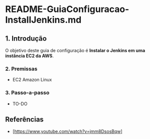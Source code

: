 # README-GuiaConfiguracao-InstallJenkins.md


## 1. Introdução ##

O objetivo deste guia de configuração é **Instalar o Jenkins em uma instância EC2 da AWS**. 


### 2. Premissas ###

* EC2 Amazon Linux


### 3. Passo-a-passo ###

* TO-DO

## Referências ##

* [https://www.youtube.com/watch?v=jmm8DsosBqw]
